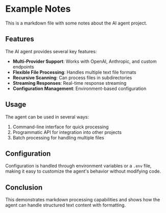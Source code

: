 # Example Notes

This is a markdown file with some notes about the AI agent project.

## Features

The AI agent provides several key features:

- **Multi-Provider Support**: Works with OpenAI, Anthropic, and custom endpoints
- **Flexible File Processing**: Handles multiple text file formats
- **Recursive Scanning**: Can process files in subdirectories
- **Streaming Responses**: Real-time response streaming
- **Configuration Management**: Environment-based configuration

## Usage

The agent can be used in several ways:

1. Command-line interface for quick processing
2. Programmatic API for integration into other projects
3. Batch processing for handling multiple files

## Configuration

Configuration is handled through environment variables or a `.env` file, making it easy to customize the agent's behavior without modifying code.

## Conclusion

This demonstrates markdown processing capabilities and shows how the agent can handle structured text content with formatting.
